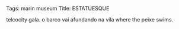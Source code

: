 Tags: marin museum
Title: ESTATUESQUE
  
telcocity gala. o barco vai afundando na vila where the peixe swims.